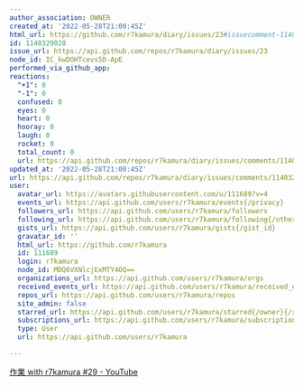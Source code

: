 ```yaml
---
author_association: OWNER
created_at: '2022-05-28T21:00:45Z'
html_url: https://github.com/r7kamura/diary/issues/23#issuecomment-1140329028
id: 1140329028
issue_url: https://api.github.com/repos/r7kamura/diary/issues/23
node_id: IC_kwDOHTcevs5D-ApE
performed_via_github_app: 
reactions:
  "+1": 0
  "-1": 0
  confused: 0
  eyes: 0
  heart: 0
  hooray: 0
  laugh: 0
  rocket: 0
  total_count: 0
  url: https://api.github.com/repos/r7kamura/diary/issues/comments/1140329028/reactions
updated_at: '2022-05-28T21:00:45Z'
url: https://api.github.com/repos/r7kamura/diary/issues/comments/1140329028
user:
  avatar_url: https://avatars.githubusercontent.com/u/111689?v=4
  events_url: https://api.github.com/users/r7kamura/events{/privacy}
  followers_url: https://api.github.com/users/r7kamura/followers
  following_url: https://api.github.com/users/r7kamura/following{/other_user}
  gists_url: https://api.github.com/users/r7kamura/gists{/gist_id}
  gravatar_id: ''
  html_url: https://github.com/r7kamura
  id: 111689
  login: r7kamura
  node_id: MDQ6VXNlcjExMTY4OQ==
  organizations_url: https://api.github.com/users/r7kamura/orgs
  received_events_url: https://api.github.com/users/r7kamura/received_events
  repos_url: https://api.github.com/users/r7kamura/repos
  site_admin: false
  starred_url: https://api.github.com/users/r7kamura/starred{/owner}{/repo}
  subscriptions_url: https://api.github.com/users/r7kamura/subscriptions
  type: User
  url: https://api.github.com/users/r7kamura

---
```

[作業 with r7kamura #29 - YouTube](https://www.youtube.com/watch?v=AC-8gSGSpO8&ab_channel=r7kamura)